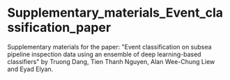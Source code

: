 # Supplementary_materials_Event_classification_paper
Supplementary materials for the paper: "Event classification on subsea pipeline inspection data using an ensemble of deep learning-based classifiers" by Truong Dang, Tien Thanh Nguyen, Alan Wee-Chung Liew and Eyad Elyan.
